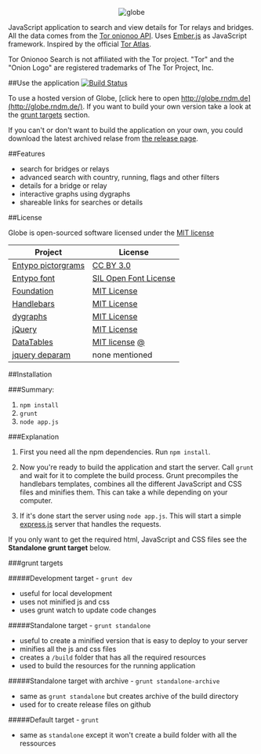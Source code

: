 <p align="center">
  <img src="https://raw.github.com/makepanic/globe/master/misc/logo-big.png" alt="globe"/>
</p>

JavaScript application to search and view details for Tor relays and bridges. All the data comes from the [Tor onionoo API](https://onionoo.torproject.org/). Uses [Ember.js](http://emberjs.com/) as JavaScript framework.
Inspired by the official [Tor Atlas](https://atlas.torproject.org/).

Tor Onionoo Search is not affiliated with the Tor project. "Tor" and the "Onion Logo" are registered trademarks of The Tor Project, Inc.

##Use the application [![Build Status](https://travis-ci.org/makepanic/globe.png?branch=master)](https://travis-ci.org/makepanic/globe)

To use a hosted version of Globe, [click here to open http://globe.rndm.de](http://globe.rndm.de/). 
If you want to build your own version take a look at the [grunt targets](#grunt-targets) section. 

If you can't or don't want to build the application on your own, you could download the latest archived relase from [the release page](https://github.com/makepanic/globe/releases).

##Features

- search for bridges or relays
- advanced search with country, running, flags and other filters
- details for a bridge or relay
- interactive graphs using dygraphs
- shareable links for searches or details

##License

Globe is open-sourced software licensed under the [MIT license](http://opensource.org/licenses/MIT)

Project | License
--- | ---
[Entypo pictorgrams](http://www.entypo.com/) | [CC BY 3.0](http://creativecommons.org/licenses/by-sa/3.0/)
[Entypo font](http://www.entypo.com/) | [SIL Open Font License](http://scripts.sil.org/cms/scripts/page.php?site_id=nrsi&id=OFL)
[Foundation](http://foundation.zurb.com/) | [MIT License](http://opensource.org/licenses/MIT)
[Handlebars](http://handlebarsjs.com/) | [MIT License](http://opensource.org/licenses/MIT)
[dygraphs](http://dygraphs.com/) | [MIT License](http://opensource.org/licenses/MIT)
[jQuery](http://jquery.com/) | [MIT License](http://opensource.org/licenses/MIT)
[DataTables](https://datatables.net/) | [MIT license](http://opensource.org/licenses/MIT) [@](http://datatables.net/license_mit)
[jquery deparam](https://github.com/chrissrogers/jquery-deparam/blob/master/jquery-deparam.js) | none mentioned

##Installation

###Summary:

1. `npm install`
2. `grunt`
3. `node app.js`

###Explanation

1. First you need all the npm dependencies. Run `npm install`.

2. Now you're ready to build the application and start the server. Call `grunt` and wait for it to complete the build process. Grunt precompiles the handlebars templates, combines all the different JavaScript and CSS files and minifies them. This can take a while depending on your computer.

3. If it's done start the server using `node app.js`. This will start a simple [express.js](http://expressjs.com/) server that handles the requests.

If you only want to get the required html, JavaScript and CSS files see the __Standalone grunt target__ below.

###grunt targets

#####Development target - `grunt dev`

- useful for local development
- uses not minified js and css
- uses grunt watch to update code changes

#####Standalone target - `grunt standalone`

- useful to create a minified version that is easy to deploy to your server
- minifies all the js and css files
- creates a `/build` folder that has all the required resources
- used to build the resources for the running application

#####Standalone target with archive - `grunt standalone-archive`

- same as `grunt standalone` but creates archive of the build directory
- used for to create release files on github

#####Default target - `grunt`

- same as `standalone` except it won't create a build folder with all the ressources


